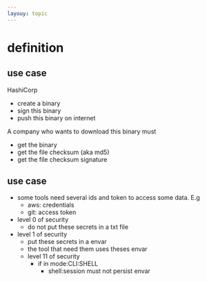 ```yaml
---
layouy: topic
---
```


# definition
## use case
HashiCorp 
- create a binary
- sign this binary
- push this binary on internet

A company who wants to download this binary must
- get the binary
- get the file checksum (aka md5)
- get the file checksum signature


## use case
- some tools need several ids and token to access some data. E.g
  - aws: credentials
  - git: access token
- level 0 of security
  - do not put these secrets in a txt file
- level 1 of security
  - put these secrets in a envar
  - the tool that need them uses theses envar
  - level 11 of security
    - if in mode:CLI:SHELL
      - shell:session must not persist envar 
